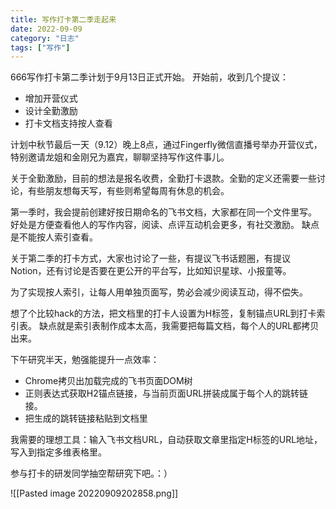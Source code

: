 ```yaml
---
title: 写作打卡第二季走起来
date: 2022-09-09
category: "日志"
tags: ["写作"]
---
```


666写作打卡第二季计划于9月13日正式开始。
开始前，收到几个提议：
- 增加开营仪式
- 设计全勤激励
- 打卡文档支持按人查看

计划中秋节最后一天（9.12）晚上8点，通过Fingerfly微信直播号举办开营仪式，特别邀请龙姐和金刚兄为嘉宾，聊聊坚持写作这件事儿。

关于全勤激励，目前的想法是报名收费，全勤打卡退款。全勤的定义还需要一些讨论，有些朋友想每天写，有些则希望每周有休息的机会。

第一季时，我会提前创建好按日期命名的飞书文档，大家都在同一个文件里写。
好处是方便查看他人的写作内容，阅读、点评互动机会更多，有社交激励。
缺点是不能按人索引查看。

关于第二季的打卡方式，大家也讨论了一些，有提议飞书话题圈，有提议Notion，还有讨论是否要在更公开的平台写，比如知识星球、小报童等。

为了实现按人索引，让每人用单独页面写，势必会减少阅读互动，得不偿失。

想了个比较hack的方法，把文档里的打卡人设置为H标签，复制锚点URL到打卡索引表。
缺点就是索引表制作成本太高，我需要把每篇文档，每个人的URL都拷贝出来。

下午研究半天，勉强能提升一点效率：
- Chrome拷贝出加载完成的飞书页面DOM树
- 正则表达式获取H2锚点链接，与当前页面URL拼装成属于每个人的跳转链接。
- 把生成的跳转链接粘贴到文档里

我需要的理想工具：输入飞书文档URL，自动获取文章里指定H标签的URL地址，写入到指定多维表格里。

参与打卡的研发同学抽空帮研究下吧。：）

![[Pasted image 20220909202858.png]]


